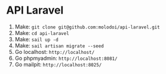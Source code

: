 # API Laravel

1. Make: `git clone git@github.com:molodoi/api-laravel.git`
2. Make: `cd api-laravel`
3. Make: `sail up -d`
4. Make: `sail artisan migrate --seed`
5. Go localhost: `http://localhost/`
6. Go phpmyadmin: `http://localhost:8081/`
7. Go mailpit: `http://localhost:8025/`

